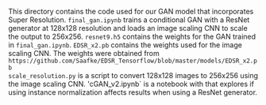 This directory contains the code used for our GAN model that incorporates Super Resolution. 
`final_gan.ipynb` trains a conditional GAN with a ResNet generator at 128x128 resolution and loads an image scaling CNN to scale the output to 256x256. 
`resnet9.h5` contains the weights for the GAN trained in `final_gan.ipynb`. 
`EDSR_x2.pb` contains the weights used for the image scaling CNN. The weights were obtained from `https://github.com/Saafke/EDSR_Tensorflow/blob/master/models/EDSR_x2.pb`  
`scale_resolution.py` is a script to convert 128x128 images to 256x256 using the image scaling CNN.
'cGAN_v2.ipynb` is a notebook with that explores if using instance normalization affects results when using a ResNet generator.

